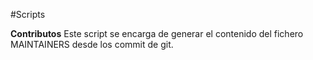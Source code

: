 #Scripts

**Contributos**
Este script se encarga de generar el contenido del fichero MAINTAINERS desde los commit de git.
